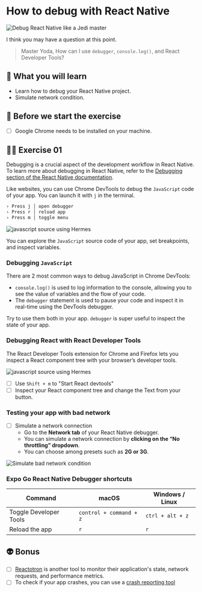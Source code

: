 # How to debug with React Native

![Debug React Native like a Jedi master](https://media.giphy.com/media/SZugp2K9LkL6w/giphy.gif)

I think you may have a question at this point.

> Master Yoda, How can I use `debugger`, `console.log()`, and React Developer Tools?

## 📡 What you will learn

- Learn how to debug your React Native project.
- Simulate network condition.

## 👾 Before we start the exercise

- [ ] Google Chrome needs to be installed on your machine.

## 👨‍🚀 Exercise 01

Debugging is a crucial aspect of the development workflow in React Native. To learn more about debugging in React Native, refer to the [Debugging section of the React Native documentation](https://reactnative.dev/docs/debugging).

Like websites, you can use Chrome DevTools to debug the `JavaScript` code of your app. You can launch it with `j` in the terminal.

```bash
› Press j │ open debugger
› Press r │ reload app
› Press m │ toggle menu
```

![javascript source using Hermes](https://raw.githubusercontent.com/flexbox/react-native-workshop/main/challenges/data/javascript-source.gif)

You can explore the `JavaScript` source code of your app, set breakpoints, and inspect variables.

### Debugging `JavaScript`

There are 2 most common ways to debug JavaScript in Chrome DevTools:

- `console.log()` is used to log information to the console, allowing you to see the value of variables and the flow of your code.
- The `debugger` statement is used to pause your code and inspect it in real-time using the DevTools debugger.

Try to use them both in your app. `debugger` is super useful to inspect the state of your app.

### Debugging React with React Developer Tools

The React Developer Tools extension for Chrome and Firefox lets you inspect a React component tree with your browser’s developer tools.

![javascript source using Hermes](https://raw.githubusercontent.com/flexbox/react-native-workshop/main/challenges/data/react-dev-tools.gif)

- [ ] Use `Shift + m` to "Start React devtools"
- [ ] Inspect your React component tree and change the Text from your button.

### Testing your app with bad network

- [ ] Simulate a network connection
  - Go to the **Network tab** of your React Native debugger.
  - You can simulate a network connection by **clicking on the “No throttling” dropdown**.
  - You can choose among presets such as **2G or 3G**.

![Simulate bad network condition](https://raw.githubusercontent.com/flexbox/react-native-workshop/main/challenges/data/react-native-debug-network.png)

### Expo Go React Native Debugger shortcuts

| Command                | macOS                   | Windows / Linux  |
| ---------------------- | ----------------------- | ---------------- |
| Toggle Developer Tools | `control + command + z` | `ctrl + alt + z` |
| Reload the app         | `r`                     | `r`              |

## 👽 Bonus

- [ ] [Reactotron](https://github.com/infinitered/reactotron) is another tool to monitor their application's state, network requests, and performance metrics.
- [ ] To check if your app crashes, you can use a [crash reporting tool](https://weshipit.today/react-native-tools?type=Crash+reporting)
